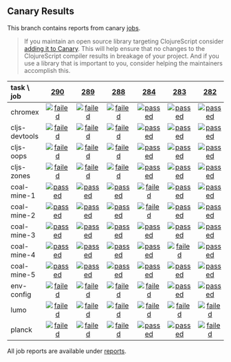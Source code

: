 ## Canary Results

This branch contains reports from canary [jobs](https://github.com/cljs-oss/canary/tree/jobs).

> If you maintain an open source library targeting ClojureScript consider [adding it to Canary](https://github.com/cljs-oss/canary/tree/master#how-to-participate). This will help ensure that no changes to the ClojureScript compiler results in breakage of your project. And if you use a library that is important to you, consider helping the maintainers accomplish this.

[//]: # (begin_overview_table)

| task \ job | <a href="reports/2018/03/03/job-000290-1.10.102-a0b9521" title="job #290 finished on 2018-03-03">290</a> | <a href="reports/2018/03/03/job-000289-1.10.102-a0b9521" title="job #289 finished on 2018-03-03">289</a> | <a href="reports/2018/03/03/job-000288-1.10.102-a0b9521" title="job #288 finished on 2018-03-03">288</a> | <a href="reports/2018/03/02/job-000284-1.10.89-8738c90" title="job #284 finished on 2018-03-02">284</a> | <a href="reports/2018/03/01/job-000283-1.10.83-f18c318" title="job #283 finished on 2018-03-01">283</a> | <a href="reports/2018/02/28/job-000282-1.10.69-d1cf0a3" title="job #282 finished on 2018-02-28">282</a> | <a href="reports/2018/02/27/job-000281-1.10.65-8b21c5f" title="job #281 finished on 2018-02-27">281</a> | <a href="reports/2018/02/26/job-000280-1.10.45-ec0e4c4" title="job #280 finished on 2018-02-26">280</a> | <a href="reports/2018/02/25/job-000279-1.10.34-3f4084e" title="job #279 finished on 2018-02-25">279</a> | <a href="reports/2018/02/24/job-000278-1.10.29-2f9ff09" title="job #278 finished on 2018-02-24">278</a> |
| :--- | :---: | :---: | :---: | :---: | :---: | :---: | :---: | :---: | :---: | :---: |
| chromex | <a href="reports/2018/03/03/job-000290-1.10.102-a0b9521#-chromex"><img title="failed" src="http://box.binaryage.com/s-failed.svg"><a> | <a href="reports/2018/03/03/job-000289-1.10.102-a0b9521#-chromex"><img title="failed" src="http://box.binaryage.com/s-failed.svg"><a> | <a href="reports/2018/03/03/job-000288-1.10.102-a0b9521#-chromex"><img title="failed" src="http://box.binaryage.com/s-failed.svg"><a> | <a href="reports/2018/03/02/job-000284-1.10.89-8738c90#-chromex"><img title="passed" src="http://box.binaryage.com/s-passed.svg"><a> | <a href="reports/2018/03/01/job-000283-1.10.83-f18c318#-chromex"><img title="passed" src="http://box.binaryage.com/s-passed.svg"><a> | <a href="reports/2018/02/28/job-000282-1.10.69-d1cf0a3#-chromex"><img title="passed" src="http://box.binaryage.com/s-passed.svg"><a> | <a href="reports/2018/02/27/job-000281-1.10.65-8b21c5f#-chromex"><img title="passed" src="http://box.binaryage.com/s-passed.svg"><a> | <a href="reports/2018/02/26/job-000280-1.10.45-ec0e4c4#-chromex"><img title="passed" src="http://box.binaryage.com/s-passed.svg"><a> | <a href="reports/2018/02/25/job-000279-1.10.34-3f4084e#-chromex"><img title="passed" src="http://box.binaryage.com/s-passed.svg"><a> | <a href="reports/2018/02/24/job-000278-1.10.29-2f9ff09#-chromex"><img title="passed" src="http://box.binaryage.com/s-passed.svg"><a> |
| cljs-devtools | <a href="reports/2018/03/03/job-000290-1.10.102-a0b9521#-cljs-devtools"><img title="failed" src="http://box.binaryage.com/s-failed.svg"><a> | <a href="reports/2018/03/03/job-000289-1.10.102-a0b9521#-cljs-devtools"><img title="failed" src="http://box.binaryage.com/s-failed.svg"><a> | <a href="reports/2018/03/03/job-000288-1.10.102-a0b9521#-cljs-devtools"><img title="failed" src="http://box.binaryage.com/s-failed.svg"><a> | <a href="reports/2018/03/02/job-000284-1.10.89-8738c90#-cljs-devtools"><img title="passed" src="http://box.binaryage.com/s-passed.svg"><a> | <a href="reports/2018/03/01/job-000283-1.10.83-f18c318#-cljs-devtools"><img title="passed" src="http://box.binaryage.com/s-passed.svg"><a> | <a href="reports/2018/02/28/job-000282-1.10.69-d1cf0a3#-cljs-devtools"><img title="passed" src="http://box.binaryage.com/s-passed.svg"><a> | <a href="reports/2018/02/27/job-000281-1.10.65-8b21c5f#-cljs-devtools"><img title="passed" src="http://box.binaryage.com/s-passed.svg"><a> | <a href="reports/2018/02/26/job-000280-1.10.45-ec0e4c4#-cljs-devtools"><img title="passed" src="http://box.binaryage.com/s-passed.svg"><a> | <a href="reports/2018/02/25/job-000279-1.10.34-3f4084e#-cljs-devtools"><img title="passed" src="http://box.binaryage.com/s-passed.svg"><a> | <a href="reports/2018/02/24/job-000278-1.10.29-2f9ff09#-cljs-devtools"><img title="passed" src="http://box.binaryage.com/s-passed.svg"><a> |
| cljs-oops | <a href="reports/2018/03/03/job-000290-1.10.102-a0b9521#-cljs-oops"><img title="failed" src="http://box.binaryage.com/s-failed.svg"><a> | <a href="reports/2018/03/03/job-000289-1.10.102-a0b9521#-cljs-oops"><img title="failed" src="http://box.binaryage.com/s-failed.svg"><a> | <a href="reports/2018/03/03/job-000288-1.10.102-a0b9521#-cljs-oops"><img title="failed" src="http://box.binaryage.com/s-failed.svg"><a> | <a href="reports/2018/03/02/job-000284-1.10.89-8738c90#-cljs-oops"><img title="passed" src="http://box.binaryage.com/s-passed.svg"><a> | <a href="reports/2018/03/01/job-000283-1.10.83-f18c318#-cljs-oops"><img title="passed" src="http://box.binaryage.com/s-passed.svg"><a> | <a href="reports/2018/02/28/job-000282-1.10.69-d1cf0a3#-cljs-oops"><img title="passed" src="http://box.binaryage.com/s-passed.svg"><a> | <a href="reports/2018/02/27/job-000281-1.10.65-8b21c5f#-cljs-oops"><img title="passed" src="http://box.binaryage.com/s-passed.svg"><a> | <a href="reports/2018/02/26/job-000280-1.10.45-ec0e4c4#-cljs-oops"><img title="passed" src="http://box.binaryage.com/s-passed.svg"><a> | <a href="reports/2018/02/25/job-000279-1.10.34-3f4084e#-cljs-oops"><img title="passed" src="http://box.binaryage.com/s-passed.svg"><a> | <a href="reports/2018/02/24/job-000278-1.10.29-2f9ff09#-cljs-oops"><img title="passed" src="http://box.binaryage.com/s-passed.svg"><a> |
| cljs-zones | <a href="reports/2018/03/03/job-000290-1.10.102-a0b9521#-cljs-zones"><img title="failed" src="http://box.binaryage.com/s-failed.svg"><a> | <a href="reports/2018/03/03/job-000289-1.10.102-a0b9521#-cljs-zones"><img title="failed" src="http://box.binaryage.com/s-failed.svg"><a> | <a href="reports/2018/03/03/job-000288-1.10.102-a0b9521#-cljs-zones"><img title="failed" src="http://box.binaryage.com/s-failed.svg"><a> | <a href="reports/2018/03/02/job-000284-1.10.89-8738c90#-cljs-zones"><img title="passed" src="http://box.binaryage.com/s-passed.svg"><a> | <a href="reports/2018/03/01/job-000283-1.10.83-f18c318#-cljs-zones"><img title="passed" src="http://box.binaryage.com/s-passed.svg"><a> | <a href="reports/2018/02/28/job-000282-1.10.69-d1cf0a3#-cljs-zones"><img title="passed" src="http://box.binaryage.com/s-passed.svg"><a> | <a href="reports/2018/02/27/job-000281-1.10.65-8b21c5f#-cljs-zones"><img title="passed" src="http://box.binaryage.com/s-passed.svg"><a> | <a href="reports/2018/02/26/job-000280-1.10.45-ec0e4c4#-cljs-zones"><img title="passed" src="http://box.binaryage.com/s-passed.svg"><a> | <a href="reports/2018/02/25/job-000279-1.10.34-3f4084e#-cljs-zones"><img title="passed" src="http://box.binaryage.com/s-passed.svg"><a> | <a href="reports/2018/02/24/job-000278-1.10.29-2f9ff09#-cljs-zones"><img title="passed" src="http://box.binaryage.com/s-passed.svg"><a> |
| coal-mine-1 | <a href="reports/2018/03/03/job-000290-1.10.102-a0b9521#-coal-mine-1"><img title="passed" src="http://box.binaryage.com/s-passed.svg"><a> | <a href="reports/2018/03/03/job-000289-1.10.102-a0b9521#-coal-mine-1"><img title="passed" src="http://box.binaryage.com/s-passed.svg"><a> | <a href="reports/2018/03/03/job-000288-1.10.102-a0b9521#-coal-mine-1"><img title="passed" src="http://box.binaryage.com/s-passed.svg"><a> | <a href="reports/2018/03/02/job-000284-1.10.89-8738c90#-coal-mine-1"><img title="failed" src="http://box.binaryage.com/s-failed.svg"><a> | <a href="reports/2018/03/01/job-000283-1.10.83-f18c318#-coal-mine-1"><img title="passed" src="http://box.binaryage.com/s-passed.svg"><a> | <a href="reports/2018/02/28/job-000282-1.10.69-d1cf0a3#-coal-mine-1"><img title="passed" src="http://box.binaryage.com/s-passed.svg"><a> | <a href="reports/2018/02/27/job-000281-1.10.65-8b21c5f#-coal-mine-1"><img title="passed" src="http://box.binaryage.com/s-passed.svg"><a> | <a href="reports/2018/02/26/job-000280-1.10.45-ec0e4c4#-coal-mine-1"><img title="passed" src="http://box.binaryage.com/s-passed.svg"><a> | <a href="reports/2018/02/25/job-000279-1.10.34-3f4084e#-coal-mine-1"><img title="failed" src="http://box.binaryage.com/s-failed.svg"><a> | <a href="reports/2018/02/24/job-000278-1.10.29-2f9ff09#-coal-mine-1"><img title="passed" src="http://box.binaryage.com/s-passed.svg"><a> |
| coal-mine-2 | <a href="reports/2018/03/03/job-000290-1.10.102-a0b9521#-coal-mine-2"><img title="passed" src="http://box.binaryage.com/s-passed.svg"><a> | <a href="reports/2018/03/03/job-000289-1.10.102-a0b9521#-coal-mine-2"><img title="passed" src="http://box.binaryage.com/s-passed.svg"><a> | <a href="reports/2018/03/03/job-000288-1.10.102-a0b9521#-coal-mine-2"><img title="passed" src="http://box.binaryage.com/s-passed.svg"><a> | <a href="reports/2018/03/02/job-000284-1.10.89-8738c90#-coal-mine-2"><img title="failed" src="http://box.binaryage.com/s-failed.svg"><a> | <a href="reports/2018/03/01/job-000283-1.10.83-f18c318#-coal-mine-2"><img title="passed" src="http://box.binaryage.com/s-passed.svg"><a> | <a href="reports/2018/02/28/job-000282-1.10.69-d1cf0a3#-coal-mine-2"><img title="passed" src="http://box.binaryage.com/s-passed.svg"><a> | <a href="reports/2018/02/27/job-000281-1.10.65-8b21c5f#-coal-mine-2"><img title="passed" src="http://box.binaryage.com/s-passed.svg"><a> | <a href="reports/2018/02/26/job-000280-1.10.45-ec0e4c4#-coal-mine-2"><img title="passed" src="http://box.binaryage.com/s-passed.svg"><a> | <a href="reports/2018/02/25/job-000279-1.10.34-3f4084e#-coal-mine-2"><img title="passed" src="http://box.binaryage.com/s-passed.svg"><a> | <a href="reports/2018/02/24/job-000278-1.10.29-2f9ff09#-coal-mine-2"><img title="passed" src="http://box.binaryage.com/s-passed.svg"><a> |
| coal-mine-3 | <a href="reports/2018/03/03/job-000290-1.10.102-a0b9521#-coal-mine-3"><img title="passed" src="http://box.binaryage.com/s-passed.svg"><a> | <a href="reports/2018/03/03/job-000289-1.10.102-a0b9521#-coal-mine-3"><img title="passed" src="http://box.binaryage.com/s-passed.svg"><a> | <a href="reports/2018/03/03/job-000288-1.10.102-a0b9521#-coal-mine-3"><img title="passed" src="http://box.binaryage.com/s-passed.svg"><a> | <a href="reports/2018/03/02/job-000284-1.10.89-8738c90#-coal-mine-3"><img title="passed" src="http://box.binaryage.com/s-passed.svg"><a> | <a href="reports/2018/03/01/job-000283-1.10.83-f18c318#-coal-mine-3"><img title="passed" src="http://box.binaryage.com/s-passed.svg"><a> | <a href="reports/2018/02/28/job-000282-1.10.69-d1cf0a3#-coal-mine-3"><img title="passed" src="http://box.binaryage.com/s-passed.svg"><a> | <a href="reports/2018/02/27/job-000281-1.10.65-8b21c5f#-coal-mine-3"><img title="passed" src="http://box.binaryage.com/s-passed.svg"><a> | <a href="reports/2018/02/26/job-000280-1.10.45-ec0e4c4#-coal-mine-3"><img title="passed" src="http://box.binaryage.com/s-passed.svg"><a> | <a href="reports/2018/02/25/job-000279-1.10.34-3f4084e#-coal-mine-3"><img title="failed" src="http://box.binaryage.com/s-failed.svg"><a> | <a href="reports/2018/02/24/job-000278-1.10.29-2f9ff09#-coal-mine-3"><img title="passed" src="http://box.binaryage.com/s-passed.svg"><a> |
| coal-mine-4 | <a href="reports/2018/03/03/job-000290-1.10.102-a0b9521#-coal-mine-4"><img title="passed" src="http://box.binaryage.com/s-passed.svg"><a> | <a href="reports/2018/03/03/job-000289-1.10.102-a0b9521#-coal-mine-4"><img title="passed" src="http://box.binaryage.com/s-passed.svg"><a> | <a href="reports/2018/03/03/job-000288-1.10.102-a0b9521#-coal-mine-4"><img title="passed" src="http://box.binaryage.com/s-passed.svg"><a> | <a href="reports/2018/03/02/job-000284-1.10.89-8738c90#-coal-mine-4"><img title="passed" src="http://box.binaryage.com/s-passed.svg"><a> | <a href="reports/2018/03/01/job-000283-1.10.83-f18c318#-coal-mine-4"><img title="failed" src="http://box.binaryage.com/s-failed.svg"><a> | <a href="reports/2018/02/28/job-000282-1.10.69-d1cf0a3#-coal-mine-4"><img title="passed" src="http://box.binaryage.com/s-passed.svg"><a> | <a href="reports/2018/02/27/job-000281-1.10.65-8b21c5f#-coal-mine-4"><img title="passed" src="http://box.binaryage.com/s-passed.svg"><a> | <a href="reports/2018/02/26/job-000280-1.10.45-ec0e4c4#-coal-mine-4"><img title="passed" src="http://box.binaryage.com/s-passed.svg"><a> | <a href="reports/2018/02/25/job-000279-1.10.34-3f4084e#-coal-mine-4"><img title="failed" src="http://box.binaryage.com/s-failed.svg"><a> | <a href="reports/2018/02/24/job-000278-1.10.29-2f9ff09#-coal-mine-4"><img title="passed" src="http://box.binaryage.com/s-passed.svg"><a> |
| coal-mine-5 | <a href="reports/2018/03/03/job-000290-1.10.102-a0b9521#-coal-mine-5"><img title="passed" src="http://box.binaryage.com/s-passed.svg"><a> | <a href="reports/2018/03/03/job-000289-1.10.102-a0b9521#-coal-mine-5"><img title="passed" src="http://box.binaryage.com/s-passed.svg"><a> | <a href="reports/2018/03/03/job-000288-1.10.102-a0b9521#-coal-mine-5"><img title="passed" src="http://box.binaryage.com/s-passed.svg"><a> | <a href="reports/2018/03/02/job-000284-1.10.89-8738c90#-coal-mine-5"><img title="passed" src="http://box.binaryage.com/s-passed.svg"><a> | <a href="reports/2018/03/01/job-000283-1.10.83-f18c318#-coal-mine-5"><img title="passed" src="http://box.binaryage.com/s-passed.svg"><a> | <a href="reports/2018/02/28/job-000282-1.10.69-d1cf0a3#-coal-mine-5"><img title="passed" src="http://box.binaryage.com/s-passed.svg"><a> | <a href="reports/2018/02/27/job-000281-1.10.65-8b21c5f#-coal-mine-5"><img title="passed" src="http://box.binaryage.com/s-passed.svg"><a> | <a href="reports/2018/02/26/job-000280-1.10.45-ec0e4c4#-coal-mine-5"><img title="passed" src="http://box.binaryage.com/s-passed.svg"><a> | <a href="reports/2018/02/25/job-000279-1.10.34-3f4084e#-coal-mine-5"><img title="failed" src="http://box.binaryage.com/s-failed.svg"><a> | <a href="reports/2018/02/24/job-000278-1.10.29-2f9ff09#-coal-mine-5"><img title="passed" src="http://box.binaryage.com/s-passed.svg"><a> |
| env-config | <a href="reports/2018/03/03/job-000290-1.10.102-a0b9521#-env-config"><img title="failed" src="http://box.binaryage.com/s-failed.svg"><a> | <a href="reports/2018/03/03/job-000289-1.10.102-a0b9521#-env-config"><img title="failed" src="http://box.binaryage.com/s-failed.svg"><a> | <a href="reports/2018/03/03/job-000288-1.10.102-a0b9521#-env-config"><img title="failed" src="http://box.binaryage.com/s-failed.svg"><a> | <a href="reports/2018/03/02/job-000284-1.10.89-8738c90#-env-config"><img title="failed" src="http://box.binaryage.com/s-failed.svg"><a> | <a href="reports/2018/03/01/job-000283-1.10.83-f18c318#-env-config"><img title="passed" src="http://box.binaryage.com/s-passed.svg"><a> | <a href="reports/2018/02/28/job-000282-1.10.69-d1cf0a3#-env-config"><img title="passed" src="http://box.binaryage.com/s-passed.svg"><a> | <a href="reports/2018/02/27/job-000281-1.10.65-8b21c5f#-env-config"><img title="passed" src="http://box.binaryage.com/s-passed.svg"><a> | <a href="reports/2018/02/26/job-000280-1.10.45-ec0e4c4#-env-config"><img title="passed" src="http://box.binaryage.com/s-passed.svg"><a> | <a href="reports/2018/02/25/job-000279-1.10.34-3f4084e#-env-config"><img title="passed" src="http://box.binaryage.com/s-passed.svg"><a> | <a href="reports/2018/02/24/job-000278-1.10.29-2f9ff09#-env-config"><img title="passed" src="http://box.binaryage.com/s-passed.svg"><a> |
| lumo | <a href="reports/2018/03/03/job-000290-1.10.102-a0b9521#-lumo"><img title="failed" src="http://box.binaryage.com/s-failed.svg"><a> | <a href="reports/2018/03/03/job-000289-1.10.102-a0b9521#-lumo"><img title="failed" src="http://box.binaryage.com/s-failed.svg"><a> | <a href="reports/2018/03/03/job-000288-1.10.102-a0b9521#-lumo"><img title="failed" src="http://box.binaryage.com/s-failed.svg"><a> | <a href="reports/2018/03/02/job-000284-1.10.89-8738c90#-lumo"><img title="failed" src="http://box.binaryage.com/s-failed.svg"><a> | <a href="reports/2018/03/01/job-000283-1.10.83-f18c318#-lumo"><img title="failed" src="http://box.binaryage.com/s-failed.svg"><a> | <a href="reports/2018/02/28/job-000282-1.10.69-d1cf0a3#-lumo"><img title="failed" src="http://box.binaryage.com/s-failed.svg"><a> | <a href="reports/2018/02/27/job-000281-1.10.65-8b21c5f#-lumo"><img title="failed" src="http://box.binaryage.com/s-failed.svg"><a> | <a href="reports/2018/02/26/job-000280-1.10.45-ec0e4c4#-lumo"><img title="failed" src="http://box.binaryage.com/s-failed.svg"><a> | <a href="reports/2018/02/25/job-000279-1.10.34-3f4084e#-lumo"><img title="failed" src="http://box.binaryage.com/s-failed.svg"><a> | <a href="reports/2018/02/24/job-000278-1.10.29-2f9ff09#-lumo"><img title="failed" src="http://box.binaryage.com/s-failed.svg"><a> |
| planck | <a href="reports/2018/03/03/job-000290-1.10.102-a0b9521#-planck"><img title="failed" src="http://box.binaryage.com/s-failed.svg"><a> | <a href="reports/2018/03/03/job-000289-1.10.102-a0b9521#-planck"><img title="failed" src="http://box.binaryage.com/s-failed.svg"><a> | <a href="reports/2018/03/03/job-000288-1.10.102-a0b9521#-planck"><img title="failed" src="http://box.binaryage.com/s-failed.svg"><a> | <a href="reports/2018/03/02/job-000284-1.10.89-8738c90#-planck"><img title="passed" src="http://box.binaryage.com/s-passed.svg"><a> | <a href="reports/2018/03/01/job-000283-1.10.83-f18c318#-planck"><img title="passed" src="http://box.binaryage.com/s-passed.svg"><a> | <a href="reports/2018/02/28/job-000282-1.10.69-d1cf0a3#-planck"><img title="failed" src="http://box.binaryage.com/s-failed.svg"><a> | <a href="reports/2018/02/27/job-000281-1.10.65-8b21c5f#-planck"><img title="passed" src="http://box.binaryage.com/s-passed.svg"><a> | <a href="reports/2018/02/26/job-000280-1.10.45-ec0e4c4#-planck"><img title="passed" src="http://box.binaryage.com/s-passed.svg"><a> | <a href="reports/2018/02/25/job-000279-1.10.34-3f4084e#-planck"><img title="passed" src="http://box.binaryage.com/s-passed.svg"><a> | <a href="reports/2018/02/24/job-000278-1.10.29-2f9ff09#-planck"><img title="passed" src="http://box.binaryage.com/s-passed.svg"><a> |

[//]: # (end_overview_table)

All job reports are available under [reports](reports).
